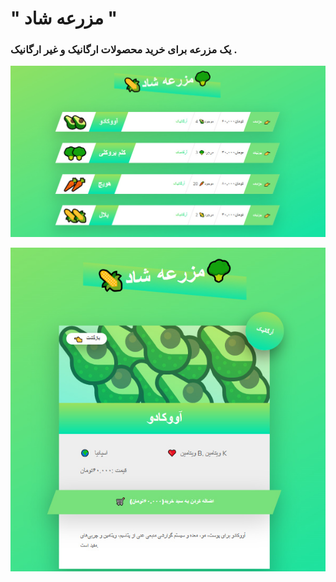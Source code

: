# " مزرعه شاد "
### یک مزرعه برای خرید محصولات ارگانیک و غیر ارگانیک .

![node-farm demo is added](https://github.com/Ramtindoc/node-Farm/blob/main/assets/node-farm-demo.jpg)

![node-farm demo is added](https://github.com/Ramtindoc/node-Farm/blob/main/assets/node-farm-cards-demo.jpg)


